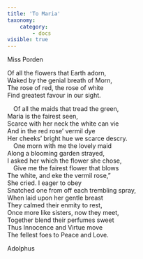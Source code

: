 ```yaml
---
title: 'To Maria'
taxonomy:
    category:
        - docs
visible: true
---
```


<div class="author">Miss Porden</div>

Of all the flowers that Earth adorn,  
Waked by the genial breath of Morn,  
The rose of red, the rose of white  
Find greatest favour in our sight.  
  
&emsp;Of all the maids that tread the green,  
Maria is the fairest seen,  
Scarce with her neck the white can vie  
And in the red rose’ vermil dye  
Her cheeks’ bright hue we scarce descry.  
&emsp;One morn with me the lovely maid  
Along a blooming garden strayed,  
I asked her which the flower she chose,  
&emsp;Give me the fairest flower that blows  
The white, and eke the vermil rose,”  
She cried. I eager to obey  
Snatched one from off each trembling spray,  
When laid upon her gentle breast  
They calmed their enmity to rest,  
Once more like sisters, now they meet,  
Together blend their perfumes sweet  
Thus Innocence and Virtue move  
The fellest foes to Peace and Love.  
  
Adolphus